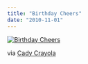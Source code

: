 ```yaml
---
title: "Birthday Cheers"
date: "2010-11-01"
---
```


[![](http://nickfoden.files.wordpress.com/2010/11/birthday-cheers.jpg "Birthday Cheers")](http://nickfoden.files.wordpress.com/2010/11/birthday-cheers.jpg)

via [Cady Crayola](http://catherinecrayola.dphoto.com/#/)
